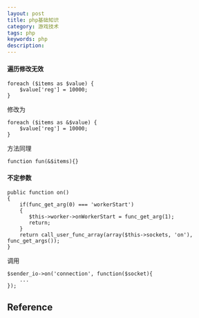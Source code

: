 ```yaml
---
layout: post
title: php基础知识
category: 游戏技术
tags: php
keywords: php
description: 
---
```



#### 遍历修改无效

```
foreach ($items as $value) {
	$value['reg'] = 10000;
}
```

修改为

```
foreach ($items as &$value) {
	$value['reg'] = 10000;
}
```

方法同理

```
function fun(&$items){}
```

#### 不定参数

```
public function on()
{
    if(func_get_arg(0) === 'workerStart')
    {
       $this->worker->onWorkerStart = func_get_arg(1);
       return;
    }
    return call_user_func_array(array($this->sockets, 'on'), func_get_args());
} 
```

调用


```
$sender_io->on('connection', function($socket){
	...
});
```

## Reference





